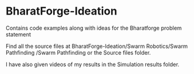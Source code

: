 # BharatForge-Ideation
Contains code examples along with ideas for the Bharatforge problem statement

Find all the source files at BharatForge-Ideation/Swarm Robotics/Swarm Pathfinding
/Swarm Pathfinding or the Source files folder.

I have also given videos of my results in the Simulation results folder.
